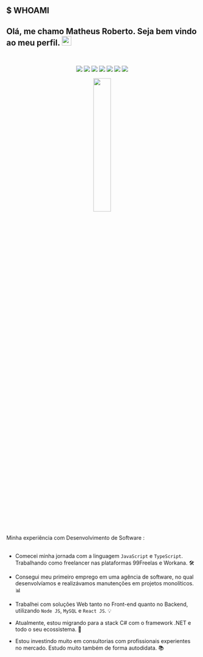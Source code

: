 ## $ WHOAMI
## Olá, me chamo Matheus Roberto. Seja bem vindo ao meu perfil.  <img src="https://camo.githubusercontent.com/e8e7b06ecf583bc040eb60e44eb5b8e0ecc5421320a92929ce21522dbc34c891/68747470733a2f2f6d656469612e67697068792e636f6d2f6d656469612f6876524a434c467a6361737252346961377a2f67697068792e676966" alt="emoji" width="25" /> 
</br>
<p align="center">
<img src="https://img.shields.io/badge/docker-%230db7ed.svg?style=for-the-badge&logo=docker&logoColor=white" />
<img src="https://img.shields.io/badge/c%23-%23239120.svg?style=for-the-badge&logo=c-sharp&logoColor=white" />
<img src="https://img.shields.io/badge/.NET-5C2D91?style=for-the-badge&logo=.net&logoColor=white" />
<img src="https://img.shields.io/badge/Microsoft%20SQL%20Server-CC2927?style=for-the-badge&logo=microsoft%20sql%20server&logoColor=white" />
<img src="https://img.shields.io/badge/react-%2320232a.svg?style=for-the-badge&logo=react&logoColor=%2361DAFB" />
<img src="https://img.shields.io/badge/node.js-6DA55F?style=for-the-badge&logo=node.js&logoColor=white" />
<img src="https://img.shields.io/badge/MongoDB-%234ea94b.svg?style=for-the-badge&logo=mongodb&logoColor=white" />
</p>
<p align="center">
<img src="https://user-images.githubusercontent.com/68331373/243102059-79749ba5-d886-49e2-8ddc-72e130433b2c.gif" width="30%" />
</p>
<dl>
<br>
<dt> Minha experiência com Desenvolvimento de Software : </dt></br>

- Comecei minha jornada com a linguagem `JavaScript` e `TypeScript`. Trabalhando como freelancer nas plataformas 99Freelas e Workana. 🛠

- Consegui meu primeiro emprego em uma agência de software, no qual desenvolvíamos e realizávamos manutenções em projetos monolíticos.  📊

- Trabalhei com soluções Web tanto no Front-end quanto no Backend, utilizando `Node JS`, `MySQL` e `React JS`. 💡

- Atualmente, estou migrando para a stack C# com o framework .NET e todo o seu ecossistema. 💜

- Estou investindo muito em consultorias com profissionais experientes no mercado. Estudo muito também de forma autodidata. 📚
</dl>

